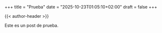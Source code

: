 +++
title = "Prueba"
date = "2025-10-23T01:05:10+02:00"
draft = false
+++

{{< author-header >}}

Este es un post de prueba.